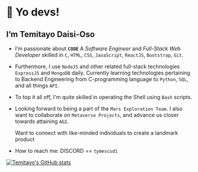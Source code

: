 <h1>👋 Yo devs!</h1>
<h2>I’m <b>Temitayo Daisi-Oso</b></h2>
<ul><li><p>
  I’m passionate about <code><b>CODE</b></code> 
  A <i>Software Engineer</i> and <i>Full-Stack Web Developer</i> skilled in
  <code>C</code>, <code>HTML</code>, <code>CSS</code>, <code>JavaScript</code>, <code>ReactJS</code>, <code>Bootstrap</code>, <code>Git</code>.
</p></li>
<li><p>
  Furthermore, I use <code>NodeJS</code> and other related full-stack technologies <code>ExpressJS</code> and <code>MongoDB</code> daily.
  Currently learning technologies pertaining to Backend Engineering from C-programming
  language to <code>Python</code>, <code>SQL</code>, and all things <code>API</code>. 
</p></li>
<li><p>
  To top it all off, I'm quite skilled in operating the Shell using <code>Bash</code> scripts. 
</p></li>
<li><p>
  Looking forward to being a part of the <code>Mars Exploration Team</code>. I also want to collaborate on <code>Metaverse Projects</code>, and advance us closer towards attaining <code>AGI</code>. 
  <div>Want to connect with like-minded individuals to create a landmark product</div>
</p></li>
<li><p>
  How to reach me: DISCORD == <code><i>tymescudi</i></code>
</p></li>
</ul>

[![Temitayo's GitHub stats](https://github-readme-stats.vercel.app/api?username=NairaMescudi)](https://github.com/anuraghazra/github-readme-stats)

<!---
NairaMescudi/NairaMescudi is a ✨ special ✨ repository because its `README.md` (this file) appears on your GitHub profile.
You can click the Preview link to take a look at your changes.
--->
